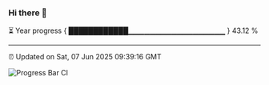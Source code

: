 ### Hi there 👋

⏳ Year progress { ████████████▁▁▁▁▁▁▁▁▁▁▁▁▁▁▁▁▁▁ } 43.12 %

---

⏰ Updated on Sat, 07 Jun 2025 09:39:16 GMT

![Progress Bar CI](https://github.com/IshwaranRudhara/GIT-ACTION/workflows/Progress%20Bar%20CI/badge.svg)
